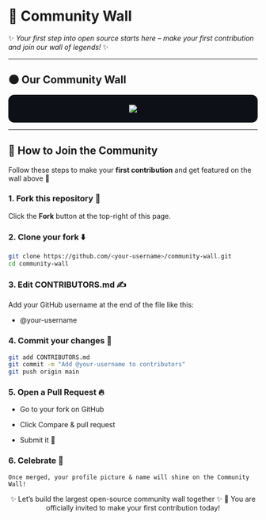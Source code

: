 # 🌌 Community Wall  

✨ *Your first step into open source starts here – make your first contribution and join our wall of legends!* ✨  

---

## 🌑 Our Community Wall  

<div align="center" style="background:#0d1117; padding:20px; border-radius:12px;">

<a href="https://github.com/TechQuanta/community-wall/graphs/contributors">
  <img src="https://contrib.rocks/image?repo=TechQuanta/community-wall" />
</a>

</div>  

---

## 🚀 How to Join the Community  

Follow these steps to make your **first contribution** and get featured on the wall above 🎉  

### 1. Fork this repository 🍴  
Click the **Fork** button at the top-right of this page.  

### 2. Clone your fork ⬇️  
```bash
git clone https://github.com/<your-username>/community-wall.git
cd community-wall
```
### 3. Edit CONTRIBUTORS.md ✍️

Add your GitHub username at the end of the file like this:

- @your-username

### 4. Commit your changes 💾
```bash
git add CONTRIBUTORS.md
git commit -m "Add @your-username to contributors"
git push origin main
```

### 5. Open a Pull Request 🔥

- Go to your fork on GitHub

- Click Compare & pull request

- Submit it 🚀

### 6. Celebrate 🎉

`Once merged, your profile picture & name will shine on the Community Wall!`


<div align="center">

✨ Let’s build the largest open-source community wall together ✨
💌 You are officially invited to make your first contribution today!

</div>

